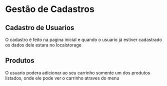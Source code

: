 # Gestão de Cadastros

## Cadastro de Usuarios
 O cadastro é feito na pagina inicial e quando o usuario já estiver cadastrado os dados dele estara no localstorage

 ## Produtos
 O usuario podera adicionar ao seu carrinho somente um dos produtos listados, onde ele pode ver o carrinho atraves do menu